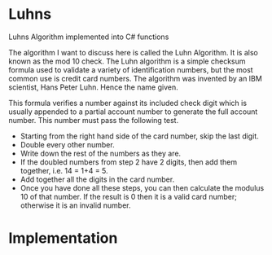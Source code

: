 # Luhns
Luhns Algorithm implemented into C# functions

The algorithm I want to discuss here is called the Luhn Algorithm. It is also known as the mod 10 check. The Luhn algorithm is a simple checksum formula used to validate a variety of identification numbers, but the most common use is credit card numbers. The algorithm was invented by an IBM scientist, Hans Peter Luhn. Hence the name given.

This formula verifies a number against its included check digit which is usually appended to a partial account number to generate the full account number. This number must pass the following test.

- Starting from the right hand side of the card number, skip the last digit.
- Double every other number.
- Write down the rest of the numbers as they are.
- If the doubled numbers from step 2 have 2 digits, then add them together, i.e. 14  = 1+4 = 5.
- Add together all the digits in the card number.
- Once you have done all these steps, you can then calculate the modulus 10 of that number. If the result is 0 then it is a valid card number; otherwise it is an invalid number.

# Implementation


